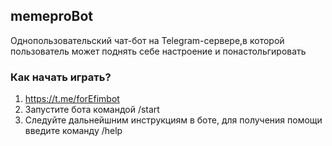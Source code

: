 ## memeproBot
Однопользовательский чат-бот на Telegram-сервере,в которой пользователь может поднять себе настроение и понастольгировать

[comment]: <> (###Материалы)

[comment]: <> (* High Level Overview: HLO.md)

[comment]: <> (* Design Document: DD.md)

### Как начать играть?
1. https://t.me/forEfimbot
2. Запустите бота командой /start
3. Следуйте дальнейшним инструкциям в боте, для получения помощи введите команду /help
